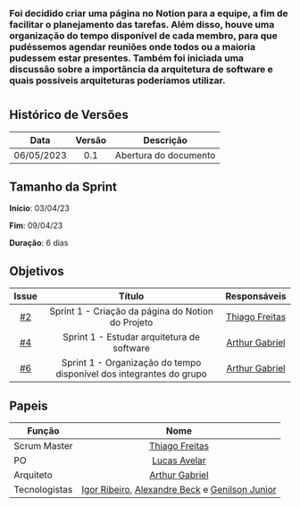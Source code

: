 ### Foi decidido criar uma página no Notion para a equipe, a fim de facilitar o planejamento das tarefas. Além disso, houve uma organização do tempo disponível de cada membro, para que pudéssemos agendar reuniões onde todos ou a maioria pudessem estar presentes. Também foi iniciada uma discussão sobre a importância da arquitetura de software e quais possíveis arquiteturas poderíamos utilizar.

#

## Histórico de Versões

|    Data    | Versão |       Descrição       |
| :--------: | :----: | :-------------------: |
| 06/05/2023 |  0.1   | Abertura do documento |

## Tamanho da Sprint

**Início**: 03/04/23

**Fim**: 09/04/23

**Duração**: 6 dias

## Objetivos

|                            Issue                             |                               Título                                |                    Responsáveis                     |
| :----------------------------------------------------------: | :-----------------------------------------------------------------: | :-------------------------------------------------: |
| [#2](https://github.com/fga-eps-mds/2023.1-GuiaUnB/issues/2) |          Sprint 1 - Criação da página do Notion do Projeto          | [Thiago Freitas](https://github.com/thiagorfreitas) |
| [#4](https://github.com/fga-eps-mds/2023.1-GuiaUnB/issues/4) |             Sprint 1 - Estudar arquitetura de software              | [Arthur Gabriel](https://github.com/ArthurGabrieel) |
| [#6](https://github.com/fga-eps-mds/2023.1-GuiaUnB/issues/6) | Sprint 1 - Organização do tempo disponível dos integrantes do grupo | [Arthur Gabriel](https://github.com/ArthurGabrieel) |

## Papeis

| Função        |                                                                           Nome                                                                            |
| ------------- | :-------------------------------------------------------------------------------------------------------------------------------------------------------: |
| Scrum Master  |                                                    [Thiago Freitas](https://github.com/thiagorfreitas)                                                    |
| PO            |                                                    [Lucas Avelar](https://github.com/LucasAvelar2711)                                                     |
| Arquiteto     |                                                    [Arthur Gabriel](https://github.com/ArthurGabrieel)                                                    |
| Tecnologistas | [Igor Ribeiro](https://github.com/igor-ribeir0), [Alexandre Beck](https://github.com/zzzBECK) e [Genilson Junior](https://github.com/GenilsonJrs) |